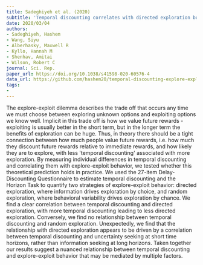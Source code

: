 ```yaml
---
title: Sadeghiyeh et al. (2020)
subtitle: 'Temporal discounting correlates with directed exploration but not with random exploration'
date: 2020/03/04
authors:
- Sadeghiyeh, Hashem
- Wang, Siyu
- Alberhasky, Maxwell R
- Kyllo, Hannah M
- Shenhav, Amitai
- Wilson, Robert C
journal: Sci. Rep.
paper_url: https://doi.org/10.1038/s41598-020-60576-4
data_url: https://github.com/hashem20/temporal-discounting-explore-exploit
tags:
- 
---
```


The explore-exploit dilemma describes the trade off that occurs any time we must choose between exploring unknown options and exploiting options we know well. Implicit in this trade off is how we value future rewards - exploiting is usually better in the short term, but in the longer term the benefits of exploration can be huge. Thus, in theory there should be a tight connection between how much people value future rewards, i.e. how much they discount future rewards relative to immediate rewards, and how likely they are to explore, with less 'temporal discounting' associated with more exploration. By measuring individual differences in temporal discounting and correlating them with explore-exploit behavior, we tested whether this theoretical prediction holds in practice. We used the 27-item Delay-Discounting Questionnaire to estimate temporal discounting and the Horizon Task to quantify two strategies of explore-exploit behavior: directed exploration, where information drives exploration by choice, and random exploration, where behavioral variability drives exploration by chance. We find a clear correlation between temporal discounting and directed exploration, with more temporal discounting leading to less directed exploration. Conversely, we find no relationship between temporal discounting and random exploration. Unexpectedly, we find that the relationship with directed exploration appears to be driven by a correlation between temporal discounting and uncertainty seeking at short time horizons, rather than information seeking at long horizons. Taken together our results suggest a nuanced relationship between temporal discounting and explore-exploit behavior that may be mediated by multiple factors.
